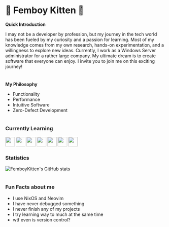 # 🌸 Femboy Kitten 🌸

**Quick Introduction**

I may not be a developer by profession, but my journey in the tech world has been fueled by my curiosity and a passion for learning. Most of my knowledge comes from my own research, hands-on experimentation, and a willingness to explore new ideas. Currently, I work as a Windows Server administrator for a rather large company. My ultimate dream is to create software that everyone can enjoy. I invite you to join me on this exciting journey!

#
**My Philosophy**

  - Functionality 
  - Performance
  - Intuitive Software
  - Zero-Defect Development

#
### Currently Learning

<img align="Left" width="30px" src="https://cdn.jsdelivr.net/gh/devicons/devicon@latest/icons/nixos/nixos-original.svg" />
<img align="Left" width="30px" src="https://cdn.jsdelivr.net/gh/devicons/devicon@latest/icons/bash/bash-original.svg" />
<img align="Left" width="30px" src="https://cdn.jsdelivr.net/gh/devicons/devicon@latest/icons/android/android-plain.svg" />
<img align="Left" width="30px" src="https://cdn.jsdelivr.net/gh/devicons/devicon@latest/icons/github/github-original.svg" />
<img align="Left" width="30px" src="https://cdn.jsdelivr.net/gh/devicons/devicon@latest/icons/mongodb/mongodb-original.svg" />
<img align="Left" width="30px" src="https://cdn.jsdelivr.net/gh/devicons/devicon@latest/icons/kotlin/kotlin-original.svg" />
<img align="Left" width="30px" src="https://cdn.jsdelivr.net/gh/devicons/devicon@latest/icons/neovim/neovim-original.svg" />
                          
<br />      

#
### Statistics

![FemboyKitten's GitHub stats](https://github-readme-stats.vercel.app/api?username=FemboyKitten&show_icons=true&theme=nord)

#
### Fun Facts about me

  - I use NixOS and Neovim
  - I have never debugged something   
  - I never finish any of my projects
  - I try learning way to much at the same time
  - wtf even is version control?
